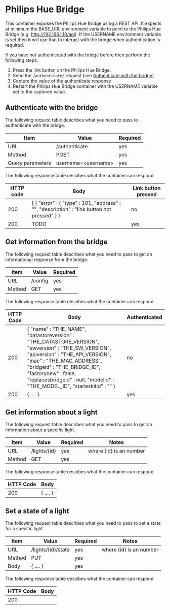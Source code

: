 # Philips Hue Bridge

This container exposes the Philips Hue Bridge using a REST API. It expects at 
minimum the BASE_URL environment variable to point to the Philips Hue Bridge 
(e.g. http://192.168.1.10/api). If the USERNAME environment variable is set then
 it will use that to interact with the bridge when authentication is required.

If you have not authenticated with the bridge before then perform the following
steps.

1. Press the link button on the Philips Hue Bridge.
2. Send the `/authenticate/` request (see [Authenticate with the bridge](#authenticate-with-the-bridge))
3. Capture the value of the authenticate response
4. Restart the  Philips Hue Bridge container with the USERNAME variable set to the captured value.

## Authenticate with the bridge

The following request table describes what you need to pass to authenticate with
the bridge. 

| Item | Value | Required |
|------|-------|----------|
| URL | /authenticate | yes |
| Method | POST | yes |
| Query parameters | username=&lt;username&gt; | yes |

The following response table descibes what the container can respond

| HTTP code | Body | Link button pressed |
|-----------|------|---------------|
| 200 | [ { "error" : { "type" : 101, "address" : "", "description" : "link button not pressed" } } | no |
| 200 | TODO | yes |

## Get information from the bridge

The following request table describes what you need to pass to get an
informational response from the bridge. 

| Item | Value | Required |
|------|-------|----------|
| URL | /config | yes |
| Method | GET | yes |

The following response table descibes what the container can respond

| HTTP Code | Body | Authenticated |
|------|------|---------------|
| 200 | { "name" : "THE_NAME", "datastoreversion" : "THE_DATASTORE_VERSION", "swversion" : "THE_SW_VERSION", "apiversion" : "THE_API_VERSION", "mac" : "THE_MAC_ADDRESS", "bridgeid" : "THE_BRIDGE_ID", "factorynew" : false, "replacesbridgeid" : null, "modelid" : "THE_MODEL_ID", "starterkitid" : "" } | no |
| 200 | { .... } | yes |

## Get information about a light

The following request table describes what you need to pass to get an
information about a specific light. 

| Item | Value | Required | Notes |
|------|-------|----------|-------|
| URL | /lights/{id} | yes | where {id} is an number |
| Method | GET | yes | |

The following response table descibes what the container can respond

| HTTP Code | Body |
|-----------|------|
| 200 | { .... } |

## Set a state of a light

The following request table describes what you need to pass to set a state for a specific light. 

| Item | Value | Required | Notes |
|------|-------|----------|-------|
| URL | /lights/{id}/state | yes | where {id} is an number |
| Method | PUT | yes | |
| Body | { .... } | yes | |

The following response table descibes what the container can respond

| HTTP Code | Body |
|-----------|------|
| 200 | |
